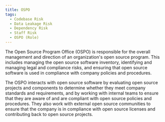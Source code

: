 ```yaml
---
title: OSPO
tags:
  - Codebase Risk
  - Data Leakage Risk
  - Dependency Risk
  - Staff Risk
  - OSPO (Role)
---
```


The Open Source Program Office (OSPO) is responsible for the overall management and direction of an organization's open source program. This includes managing the open source software inventory, identifying and managing legal and compliance risks, and ensuring that open source software is used in compliance with company policies and procedures.

The OSPO interacts with open source software by evaluating open source projects and components to determine whether they meet company standards and requirements, and by working with internal teams to ensure that they are aware of and are compliant with open source policies and procedures. They also work with external open source communities to ensure that the company is in compliance with open source licenses and contributing back to open source projects.
